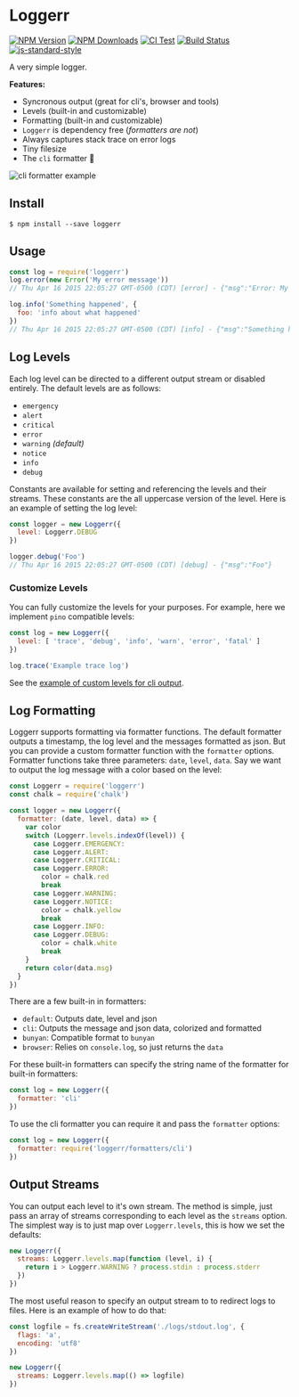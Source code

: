 # Loggerr

[![NPM Version](https://img.shields.io/npm/v/loggerr.svg)](https://npmjs.org/package/loggerr)
[![NPM Downloads](https://img.shields.io/npm/dm/loggerr.svg)](https://npmjs.org/package/loggerr)
[![CI Test](https://github.com/pkgjs/support/workflows/Tests/badge.svg)](https://github.com/wesleytodd/loggerr/actions)
[![Build Status](https://travis-ci.org/wesleytodd/loggerr.svg?branch=master)](https://travis-ci.org/wesleytodd/loggerr)
[![js-standard-style](https://img.shields.io/badge/code%20style-standard-brightgreen.svg)](https://github.com/standard/standard)

A very simple logger.

**Features:**

- Syncronous output (great for cli's, browser and tools)
- Levels (built-in and customizable)
- Formatting (built-in and customizable)
- `Loggerr` is dependency free (*formatters are not*)
- Always captures stack trace on error logs
- Tiny filesize
- The `cli` formatter 🚀

![cli formatter example](https://github.com/wesleytodd/loggerr/blob/master/cli.png)

## Install

```
$ npm install --save loggerr
```

## Usage

```javascript
const log = require('loggerr')
log.error(new Error('My error message'))
// Thu Apr 16 2015 22:05:27 GMT-0500 (CDT) [error] - {"msg":"Error: My error message\n<STACK TRACE>"}

log.info('Something happened', {
  foo: 'info about what happened'
})
// Thu Apr 16 2015 22:05:27 GMT-0500 (CDT) [info] - {"msg":"Something happened","foo":"info about what happened"}
```

## Log Levels

Each log level can be directed to a different output stream
or disabled entirely. The default levels are as follows:

- `emergency`
- `alert`
- `critical`
- `error`
- `warning` *(default)*
- `notice`
- `info`
- `debug`

Constants are available for setting and referencing the levels and
their streams. These constants are the all uppercase version of the
level.  Here is an example of setting the log level:

```javascript
const logger = new Loggerr({
  level: Loggerr.DEBUG
})

logger.debug('Foo')
// Thu Apr 16 2015 22:05:27 GMT-0500 (CDT) [debug] - {"msg":"Foo"}
```

### Customize Levels

You can fully customize the levels for your purposes. For example, here
we implement `pino` compatible levels:

```javascript
const log = new Loggerr({
  level: [ 'trace', 'debug', 'info', 'warn', 'error', 'fatal' ]
})

log.trace('Example trace log')
```

See the [example of custom levels for cli output](https://github.com/wesleytodd/loggerr/blob/master/examples/custom-cli.js).

## Log Formatting

Loggerr supports formatting via formatter functions. The default
formatter outputs a timestamp, the log level and the messages formatted
as json. But you can provide a custom formatter function with the `formatter`
options. Formatter functions take three parameters: `date`, `level`, `data`.
Say we want to output the log message with a color based on the level:

```javascript
const Loggerr = require('loggerr')
const chalk = require('chalk')

const logger = new Loggerr({
  formatter: (date, level, data) => {
    var color
    switch (Loggerr.levels.indexOf(level)) {
      case Loggerr.EMERGENCY:
      case Loggerr.ALERT:
      case Loggerr.CRITICAL:
      case Loggerr.ERROR:
        color = chalk.red
        break
      case Loggerr.WARNING:
      case Loggerr.NOTICE:
        color = chalk.yellow
        break
      case Loggerr.INFO:
      case Loggerr.DEBUG:
        color = chalk.white
        break
    }
    return color(data.msg)
  }
})
```

There are a few built-in in formatters:

- `default`: Outputs date, level and json
- `cli`: Outputs the message and json data, colorized and formatted
- `bunyan`: Compatible format to `bunyan`
- `browser`: Relies on `console.log`, so just returns the `data`

For these built-in formatters can specify the string name of the formatter for built-in formatters:

```javascript
const log = new Loggerr({
  formatter: 'cli'
})
```

To use the cli formatter you can require it and pass the `formatter` options:

```javascript
const log = new Loggerr({
  formatter: require('loggerr/formatters/cli')
})
```

## Output Streams

You can output each level to it's own stream. The method is simple, just pass an
array of streams corresponding to each level as the `streams` option. The simplest
way is to just map over `Loggerr.levels`, this is how we set the defaults:

```javascript
new Loggerr({
  streams: Loggerr.levels.map(function (level, i) {
    return i > Loggerr.WARNING ? process.stdin : process.stderr
  })
})
```

The most useful reason to specify an output stream to to redirect logs to files.
Here is an example of how to do that:

```javascript
const logfile = fs.createWriteStream('./logs/stdout.log', {
  flags: 'a',
  encoding: 'utf8'
})

new Loggerr({
  streams: Loggerr.levels.map(() => logfile)
})
```

